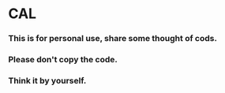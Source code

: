 # CAL
### This is for personal use, share some thought of cods. 
### Please don't copy the code.
### Think it by yourself.

